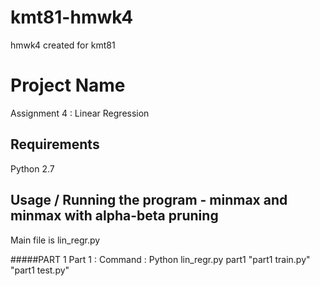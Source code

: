 # kmt81-hmwk4
hmwk4 created for kmt81

# Project Name

Assignment 4 : Linear Regression



## Requirements

Python 2.7

## Usage / Running the program - minmax and minmax with alpha-beta pruning

Main file is lin_regr.py

#####PART 1
Part 1 :
Command : Python lin_regr.py part1 "part1 train.py" "part1 test.py"
